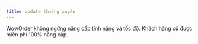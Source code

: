 ```yaml
---
title: Update thường xuyên
---
```

WowOrder không ngừng nâng cấp tính năng và tốc độ. Khách hàng cũ được miễn phí 100% nâng cấp.

